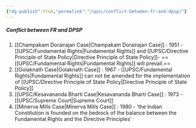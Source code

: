 ```yaml
---
{"dg-publish":true,"permalink":"/upsc/conflict-between-fr-and-dpsp/"}
---
```


##### Conflict between FR and DPSP

1. [[Champakam Dorairajan Case\|Champakam Dorairajan Case]] : 1951 - [[UPSC/Fundamental Rights\|Fundamental Rights]] and [[UPSC/Directive Principle of State Policy\|Directive Principle of State Policy]]- ==[[UPSC/Fundamental Rights\|Fundamental Rights]] will prevail.== 
2. [[Golaknath Case\|Golaknath Case]] : 1967 - [[UPSC/Fundamental Rights\|Fundamental Rights]] can not be amended for the implementation of [[UPSC/Directive Principle of State Policy\|Directive Principle of State Policy]]
3. [[UPSC/Kesavananda Bharti Case\|Kesavananda Bharti Case]] : 1973 - [[UPSC/Supreme Court\|Supreme Court]] 
4. [[Minerva Mills Case\|Minerva Mills Case]] : 1980 - ‘the Indian Constitution is founded on the bedrock of the balance between the Fundamental Rights and the Directive Principles'